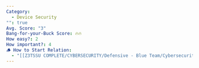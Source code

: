 ```yaml
---
Category:
  - Device Security
"": true
Avg. Score: "3"
Bang-for-your-Buck Score: 🔥🔥
How easy?: 2
How important?: 4
🪵 How to Start Relation:
  - "[[Z3TSSU COMPLETE/CYBERSECURITY/Defensive - Blue Team/Cybersecurity Checklist (Free Version)/Master Page/Device Security]]"
---
```

